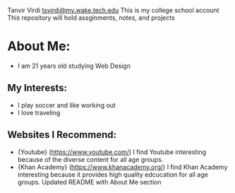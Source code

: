 Tanvir Virdi tsvirdi@my.wake.tech.edu
This is my college school account
This repository will hold assginments, notes, and projects
  # About Me: 
  * I am 21 years old studying Web Design
  ## My Interests:
  * I play soccer and like working out
  * I love traveling
  ## Websites I Recommend:
 * {Youtube} (https://www.youtube.com/) I find Youtube interesting because of the diverse content for all age groups. 
 * {Khan Academy} (https://www.khanacademy.org/) I find Khan Academy interesting because it provides high quality edcucation for all age groups. 
Updated README with About Me section
